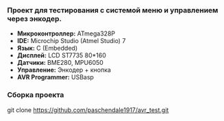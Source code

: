 ### Проект для тестирования с системой меню и управлением через энкодер.

- **Микроконтроллер:** ATmega328P 
- **IDE:** Microchip Studio (Atmel Studio) 7
- **Язык:** C (Embedded)
- **Дисплей:** LCD ST7735 80*160
- **Датчики:** BME280, MPU6050
- **Управление:** Энкодер + кнопка
- **AVR Programmer:** USBasp

### Сборка проекта
git clone https://github.com/paschendale1917/avr_test.git


